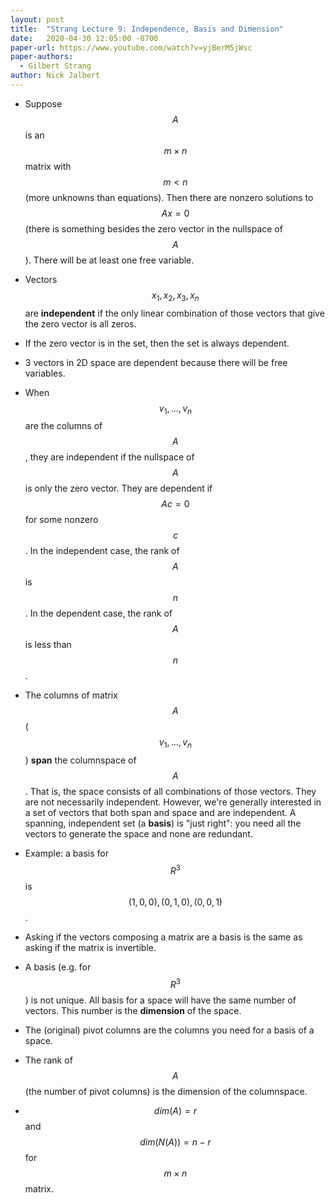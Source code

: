 ```yaml
---
layout: post
title:  "Strang Lecture 9: Independence, Basis and Dimension"
date:   2020-04-30 12:05:00 -0700
paper-url: https://www.youtube.com/watch?v=yjBerM5jWsc
paper-authors:
  - Gilbert Strang
author: Nick Jalbert
---
```


* Suppose $$A$$ is an $$m \times n$$ matrix with $$m < n$$ (more unknowns than
  equations).  Then there are nonzero solutions to $$Ax=0$$ (there is
  something besides the zero vector in the nullspace of $$A$$).  There will be
  at least one free variable.

* Vectors $$x_1, x_2, x_3, x_n$$ are **independent** if the only linear
  combination of those vectors that give the zero vector is all zeros.

* If the zero vector is in the set, then the set is always dependent.

* 3 vectors in 2D space are dependent because there will be free variables.

* When $$v_1, ..., v_n$$ are the columns of $$A$$, they are independent if the
  nullspace of $$A$$ is only the zero vector.  They are dependent if $$Ac=0$$
  for some nonzero $$c$$.  In the independent case, the rank of $$A$$ is
  $$n$$. In the dependent case, the rank of $$A$$ is less than $$n$$.

* The columns of matrix $$A$$ ($$v_1, ..., v_n$$) **span** the columnspace of
  $$A$$.  That is, the space consists of all combinations of those vectors.
  They are not necessarily independent.  However, we're generally interested
  in a set of vectors that both span and space and are independent.  A
  spanning, independent set (a **basis**) is "just right": you need all the
  vectors to generate the space and none are redundant.

* Example: a basis for $$R^3$$ is $$(1,0,0), (0,1,0), (0,0,1)$$.

* Asking if the vectors composing a matrix are a basis is the same as asking if
  the matrix is invertible.

* A basis (e.g. for $$R^3$$) is not unique.  All basis for a space will have
  the same number of vectors.  This number is the **dimension** of the space.

* The (original) pivot columns are the columns you need for a basis of a space.

* The rank of $$A$$ (the number of pivot columns) is the dimension of the
  columnspace.

* $$dim(A) = r$$ and $$dim(N(A)) = n - r$$ for $$m \times n$$ matrix.
